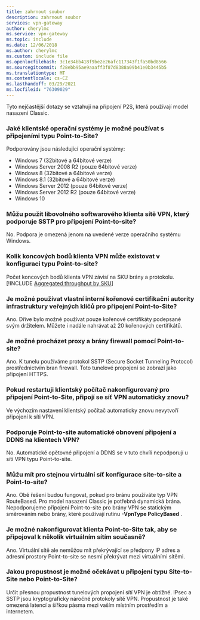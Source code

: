 ```yaml
---
title: zahrnout soubor
description: zahrnout soubor
services: vpn-gateway
author: cherylmc
ms.service: vpn-gateway
ms.topic: include
ms.date: 12/06/2018
ms.author: cherylmc
ms.custom: include file
ms.openlocfilehash: 3c1e34bb418f9be2e26afc117343f1fa50bd8566
ms.sourcegitcommit: f28ebb95ae9aaaff3f87d8388a09b41e0b3445b5
ms.translationtype: MT
ms.contentlocale: cs-CZ
ms.lasthandoff: 03/29/2021
ms.locfileid: "76309029"
---
```

Tyto nejčastější dotazy se vztahují na připojení P2S, která používají model nasazení Classic.

### <a name="what-client-operating-systems-can-i-use-with-point-to-site"></a>Jaké klientské operační systémy je možné používat s připojeními typu Point-to-Site?

Podporovány jsou následující operační systémy:

* Windows 7 (32bitové a 64bitové verze)
* Windows Server 2008 R2 (pouze 64bitové verze)
* Windows 8 (32bitové a 64bitové verze)
* Windows 8.1 (32bitové a 64bitové verze)
* Windows Server 2012 (pouze 64bitové verze)
* Windows Server 2012 R2 (pouze 64bitové verze)
* Windows 10

### <a name="can-i-use-any-software-vpn-client-that-supports-sstp-for-point-to-site"></a>Můžu použít libovolného softwarového klienta sítě VPN, který podporuje SSTP pro připojení Point-to-site?

No. Podpora je omezená jenom na uvedené verze operačního systému Windows.

### <a name="how-many-vpn-client-endpoints-can-exist-in-my-point-to-site-configuration"></a>Kolik koncových bodů klienta VPN může existovat v konfiguraci typu Point-to-site?

Počet koncových bodů klienta VPN závisí na SKU brány a protokolu.
[!INCLUDE [Aggregated throughput by SKU](./vpn-gateway-table-gwtype-aggtput-include.md)]

### <a name="can-i-use-my-own-internal-pki-root-ca-for-point-to-site-connectivity"></a>Je možné používat vlastní interní kořenové certifikační autority infrastruktury veřejných klíčů pro připojení Point-to-Site?

Ano. Dříve bylo možné používat pouze kořenové certifikáty podepsané svým držitelem. Můžete i nadále nahrávat až 20 kořenových certifikátů.

### <a name="can-i-traverse-proxies-and-firewalls-by-using-point-to-site"></a>Je možné procházet proxy a brány firewall pomocí Point-to-site?

Ano. K tunelu používáme protokol SSTP (Secure Socket Tunneling Protocol) prostřednictvím bran firewall. Toto tunelové propojení se zobrazí jako připojení HTTPS.

### <a name="if-i-restart-a-client-computer-configured-for-point-to-site-will-the-vpn-automatically-reconnect"></a>Pokud restartuji klientský počítač nakonfigurovaný pro připojení Point-to-Site, připojí se síť VPN automaticky znovu?

Ve výchozím nastavení klientský počítač automaticky znovu nevytvoří připojení k síti VPN.

### <a name="does-point-to-site-support-auto-reconnect-and-ddns-on-the-vpn-clients"></a>Podporuje Point-to-site automatické obnovení připojení a DDNS na klientech VPN?

No. Automatické opětovné připojení a DDNS se v tuto chvíli nepodporují u sítí VPN typu Point-to-site.

### <a name="can-i-have-site-to-site-and-point-to-site-configurations-for-the-same-virtual-network"></a>Můžu mít pro stejnou virtuální síť konfigurace site-to-site a Point-to-site?

Ano. Obě řešení budou fungovat, pokud pro bránu používáte typ VPN RouteBased. Pro model nasazení Classic je potřebná dynamická brána. Nepodporujeme připojení Point-to-site pro brány VPN se statickým směrováním nebo brány, které používají rutinu **-VpnType PolicyBased** .

### <a name="can-i-configure-a-point-to-site-client-to-connect-to-multiple-virtual-networks-at-the-same-time"></a>Je možné nakonfigurovat klienta Point-to-Site tak, aby se připojoval k několik virtuálním sítím současně?

Ano. Virtuální sítě ale nemůžou mít překrývající se předpony IP adres a adresní prostory Point-to-site se nesmí překrývat mezi virtuálními sítěmi.

### <a name="how-much-throughput-can-i-expect-through-site-to-site-or-point-to-site-connections"></a>Jakou propustnost je možné očekávat u připojení typu Site-to-Site nebo Point-to-Site?

Určit přesnou propustnost tunelových propojení sítí VPN je obtížné. IPsec a SSTP jsou kryptograficky náročné protokoly sítě VPN. Propustnost je také omezená latencí a šířkou pásma mezi vaším místním prostředím a internetem.
